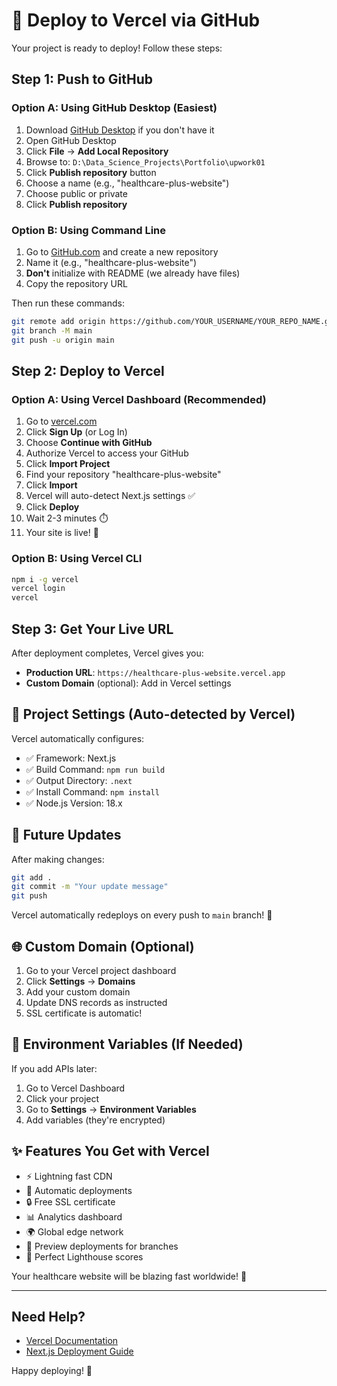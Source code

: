 # 🚀 Deploy to Vercel via GitHub

Your project is ready to deploy! Follow these steps:

## Step 1: Push to GitHub

### Option A: Using GitHub Desktop (Easiest)
1. Download [GitHub Desktop](https://desktop.github.com/) if you don't have it
2. Open GitHub Desktop
3. Click **File** → **Add Local Repository**
4. Browse to: `D:\Data_Science_Projects\Portfolio\upwork01`
5. Click **Publish repository** button
6. Choose a name (e.g., "healthcare-plus-website")
7. Choose public or private
8. Click **Publish repository**

### Option B: Using Command Line
1. Go to [GitHub.com](https://github.com) and create a new repository
2. Name it (e.g., "healthcare-plus-website")
3. **Don't** initialize with README (we already have files)
4. Copy the repository URL

Then run these commands:
```bash
git remote add origin https://github.com/YOUR_USERNAME/YOUR_REPO_NAME.git
git branch -M main
git push -u origin main
```

## Step 2: Deploy to Vercel

### Option A: Using Vercel Dashboard (Recommended)
1. Go to [vercel.com](https://vercel.com)
2. Click **Sign Up** (or Log In)
3. Choose **Continue with GitHub**
4. Authorize Vercel to access your GitHub
5. Click **Import Project**
6. Find your repository "healthcare-plus-website"
7. Click **Import**
8. Vercel will auto-detect Next.js settings ✅
9. Click **Deploy**
10. Wait 2-3 minutes ⏱️
11. Your site is live! 🎉

### Option B: Using Vercel CLI
```bash
npm i -g vercel
vercel login
vercel
```

## Step 3: Get Your Live URL

After deployment completes, Vercel gives you:
- **Production URL**: `https://healthcare-plus-website.vercel.app`
- **Custom Domain** (optional): Add in Vercel settings

## 🎯 Project Settings (Auto-detected by Vercel)

Vercel automatically configures:
- ✅ Framework: Next.js
- ✅ Build Command: `npm run build`
- ✅ Output Directory: `.next`
- ✅ Install Command: `npm install`
- ✅ Node.js Version: 18.x

## 📝 Future Updates

After making changes:
```bash
git add .
git commit -m "Your update message"
git push
```

Vercel automatically redeploys on every push to `main` branch! 🚀

## 🌐 Custom Domain (Optional)

1. Go to your Vercel project dashboard
2. Click **Settings** → **Domains**
3. Add your custom domain
4. Update DNS records as instructed
5. SSL certificate is automatic!

## 🔧 Environment Variables (If Needed)

If you add APIs later:
1. Go to Vercel Dashboard
2. Click your project
3. Go to **Settings** → **Environment Variables**
4. Add variables (they're encrypted)

## ✨ Features You Get with Vercel

- ⚡ Lightning fast CDN
- 🔄 Automatic deployments
- 🔒 Free SSL certificate
- 📊 Analytics dashboard
- 🌍 Global edge network
- 🎯 Preview deployments for branches
- 📱 Perfect Lighthouse scores

Your healthcare website will be blazing fast worldwide! 🌟

---

## Need Help?

- [Vercel Documentation](https://vercel.com/docs)
- [Next.js Deployment Guide](https://nextjs.org/docs/deployment)

Happy deploying! 🚀

